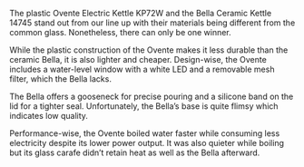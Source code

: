 The plastic Ovente Electric Kettle KP72W and the Bella Ceramic Kettle 14745 stand out from our line up with their materials being different from the common glass. Nonetheless, there can only be one winner.

While the plastic construction of the Ovente makes it less durable than the ceramic Bella, it is also lighter and cheaper. Design-wise, the Ovente includes a water-level window with a white LED and a removable mesh filter, which the Bella lacks.

The Bella offers a gooseneck for precise pouring and a silicone band on the lid for a tighter seal. Unfortunately, the Bella’s base is quite flimsy which indicates low quality.

Performance-wise, the Ovente boiled water faster while consuming less electricity despite its lower power output. It was also quieter while boiling but its glass carafe didn’t retain heat as well as the Bella afterward.